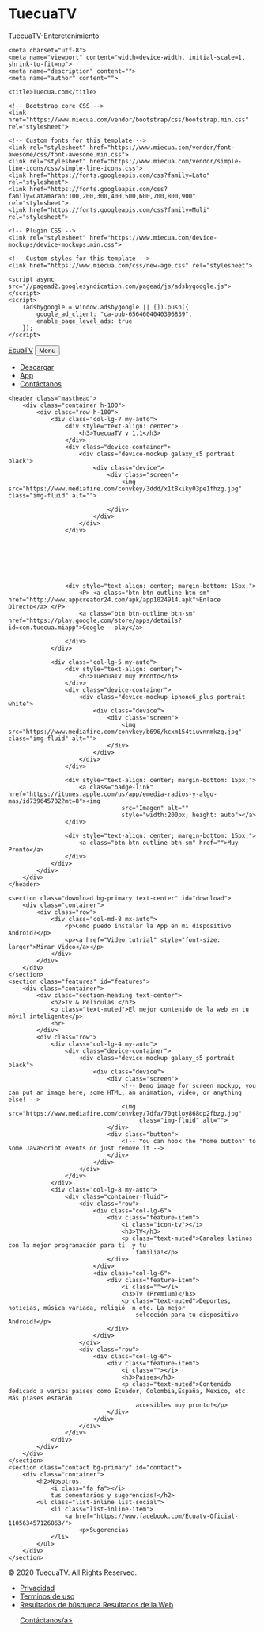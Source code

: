 # TuecuaTV
TuecuaTV-Enteretenimiento


<!DOCTYPE html>
<html lang="en">

<head>

    <meta charset="utf-8">
    <meta name="viewport" content="width=device-width, initial-scale=1, shrink-to-fit=no">
    <meta name="description" content="">
    <meta name="author" content="">

    <title>Tuecua.com</title>

    <!-- Bootstrap core CSS -->
    <link href="https://www.miecua.com/vendor/bootstrap/css/bootstrap.min.css" rel="stylesheet">

    <!-- Custom fonts for this template -->
    <link rel="stylesheet" href="https://www.miecua.com/vendor/font-awesome/css/font-awesome.min.css">
    <link rel="stylesheet" href="https://www.miecua.com/vendor/simple-line-icons/css/simple-line-icons.css">
    <link href="https://fonts.googleapis.com/css?family=Lato" rel="stylesheet">
    <link href="https://fonts.googleapis.com/css?family=Catamaran:100,200,300,400,500,600,700,800,900" rel="stylesheet">
    <link href="https://fonts.googleapis.com/css?family=Muli" rel="stylesheet">

    <!-- Plugin CSS -->
    <link rel="stylesheet" href="https://www.miecua.com/device-mockups/device-mockups.min.css">

    <!-- Custom styles for this template -->
    <link href="https://www.miecua.com/css/new-age.css" rel="stylesheet">

    <script async src="//pagead2.googlesyndication.com/pagead/js/adsbygoogle.js"></script>
    <script>
        (adsbygoogle = window.adsbygoogle || []).push({
            google_ad_client: "ca-pub-6564604040396839",
            enable_page_level_ads: true
        });
    </script>

</head>

<body id="page-top">

<!-- Navigation -->
<nav class="navbar navbar-expand-lg navbar-light fixed-top" id="mainNav">
    <div class="container">
        <a class="navbar-brand js-scroll-trigger" href="#page-top">EcuaTV</a>
        <button class="navbar-toggler navbar-toggler-right" type="button" data-toggle="collapse" data-target="#navbarResponsive" aria-controls="navbarResponsive" aria-expanded="false" aria-label="Toggle navigation">
            Menu
            <i class="fa fa"></i>
        </button>
        <div class="collapse navbar-collapse" id="navbarResponsive">
            <ul class="navbar-nav ml-auto">
                <li class="nav-item">
                    <a class="nav-link js-scroll-trigger" href="#download">Descargar</a>
                </li>
                <li class="nav-item">
                    <a class="nav-link js-scroll-trigger" href="#features">App</a>
                </li>
                <li class="nav-item">
                    <a class="nav-link js-scroll-trigger" href="#contact">Contáctanos</a>
                </li>
            </ul>
        </div>
    </div>
</nav>

<!-- Body Content -->
    <header class="masthead">
        <div class="container h-100">
            <div class="row h-100">
                <div class="col-lg-7 my-auto">
                    <div style="text-align: center">
                        <h3>TuecuaTV v 1.1</h3>
                    </div>
                    <div class="device-container">
                        <div class="device-mockup galaxy_s5 portrait black">
                            <div class="device">
                                <div class="screen">
                                    <img src="https://www.mediafire.com/convkey/3ddd/x1t8kiky03pe1fhzg.jpg" class="img-fluid" alt="">

                                </div>
                            </div>
                        </div>
                    </div>

                    
                        
                                    
                                    
                    

                    <div style="text-align: center; margin-bottom: 15px;">
                        <P> <a class="btn btn-outline btn-sm" href="http://www.appcreator24.com/apk/app1024914.apk">Enlace Directo</a> </P> 
                        <a class="btn btn-outline btn-sm" href="https://play.google.com/store/apps/details?id=com.tuecua.miapp">Google - play</a>
                       
                    </div>
                </div>

                <div class="col-lg-5 my-auto">
                    <div style="text-align: center;">
                        <h3>TuecuaTV muy Pronto</h3>
                    </div>
                    <div class="device-container">
                        <div class="device-mockup iphone6_plus portrait white">
                            <div class="device">
                                <div class="screen">
                                    <img src="https://www.mediafire.com/convkey/b696/kcxm154tiuvnnmkzg.jpg" class="img-fluid" alt="">
                                </div>
                            </div>
                        </div>
                    </div>

                    <div style="text-align: center; margin-bottom: 15px;">
                        <a class="badge-link" href="https://itunes.apple.com/us/app/emedia-radios-y-algo-mas/id739645782?mt=8"><img
                                    src="Imagen" alt=""
                                    style="width:200px; height: auto"></a>
                    </div>

                    <div style="text-align: center; margin-bottom: 15px;">
                        <a class="btn btn-outline btn-sm" href="">Muy Pronto</a>
                    </div>
                </div>
            </div>
        </div>
    </header>

    <section class="download bg-primary text-center" id="download">
        <div class="container">
            <div class="row">
                <div class="col-md-8 mx-auto">
                    <p>Como puedo instalar la App en mi dispositivo Android?</p>
                    <p><a href="Video tutrial" style="font-size: larger">Mirar Video</a></p>
                </div>
            </div>
        </div>
    </section>
    <section class="features" id="features">
        <div class="container">
            <div class="section-heading text-center">
                <h2>Tv & Peliculas </h2>
                <p class="text-muted">El mejor contenido de la web en tu móvil inteligente</p>
                <hr>
            </div>
            <div class="row">
                <div class="col-lg-4 my-auto">
                    <div class="device-container">
                        <div class="device-mockup galaxy_s5 portrait black">
                            <div class="device">
                                <div class="screen">
                                    <!-- Demo image for screen mockup, you can put an image here, some HTML, an animation, video, or anything else! -->
                                    <img src="https://www.mediafire.com/convkey/7dfa/70qtloy868dp2fbzg.jpg"
                                         class="img-fluid" alt="">
                                </div>
                                <div class="button">
                                    <!-- You can hook the "home button" to some JavaScript events or just remove it -->
                                </div>
                            </div>
                        </div>
                    </div>
                </div>
                <div class="col-lg-8 my-auto">
                    <div class="container-fluid">
                        <div class="row">
                            <div class="col-lg-6">
                                <div class="feature-item">
                                    <i class="icon-tv"></i>
                                    <h3>TV</h3>
                                    <p class="text-muted">Canales latinos con la mejor programación para tí  y tu
                                        familia!</p>
                                </div>
                            </div>
                            <div class="col-lg-6">
                                <div class="feature-item">
                                    <i class=""></i>
                                    <h3>Tv (Premium)</h3>
                                    <p class="text-muted">Deportes, noticias, música variada, religió  n etc. La mejor
                                        selección para tu dispositivo Android!</p>
                                </div>
                            </div>
                        </div>
                        <div class="row">
                            <div class="col-lg-6">
                                <div class="feature-item">
                                    <i class=""></i>
                                    <h3>Países</h3>
                                    <p class="text-muted">Contenido dedicado a varios paises como Ecuador, Colombia,España, Mexico, etc. Más piases estarán
                                        accesibles muy pronto!</p>
                                </div>
                            </div>
                        </div>
                    </div>
                </div>
            </div>
        </div>
    </section>
    <section class="contact bg-primary" id="contact">
        <div class="container">
            <h2>Nosotros,
                <i class="fa fa"></i>
                tus comentarios y sugerencias!</h2>
            <ul class="list-inline list-social">
                <li class="list-inline-item">
                    <a href="https://www.facebook.com/Ecuatv-Oficial-110563457126863/">
                        <p>Sugerencias 
                </li>
            </ul>
        </div>
    </section>


<footer>
    <div class="container">
        <p>© 2020 TuecuaTV. All Rights Reserved.</p>
        <ul class="list-inline">
            <li class="list-inline-item">
                <a href="#">Privacidad</a>
            </li>
            <li class="list-inline-item">
                <a href="#">Terminos de uso</a>
            </li>
            <li class="list-inline-item">
                <a href="https://www.facebook.com/Ecuatv-Oficial-110563457126863/">Resultados de búsqueda
Resultados de la Web

Contáctanos/a>
            </li>
        </ul>
    </div>
</footer>

<!-- Bootstrap core JavaScript -->
<script src="https://www.miecua.com/vendor/jquery/jquery.min.js"></script>
<script src="https://www.miecua.com/vendor/popper/popper.min.js"></script>
<script src="https://www.miecua.com//vendor/bootstrap/js/bootstrap.min.js"></script>

<!-- Plugin JavaScript -->
<script src="https://www.miecua.com/vendor/jquery-easing/jquery.easing.min.js"></script>

<!-- Custom scripts for this template -->
<script src="https://www.miecua.com/js/new-age.min.js"></script>

<script async src="https://drv.tw/inc/wd.js"></script><script async src="https://drv.tw/inc/wd.js"></script></body>

</html>
